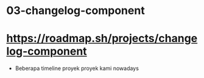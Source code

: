 # 03-changelog-component
# https://roadmap.sh/projects/changelog-component
- Beberapa timeline proyek proyek kami nowadays
